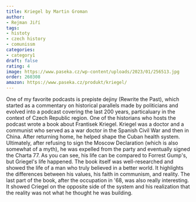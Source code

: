 ```yaml
---
title: Kriegel by Martin Groman
author:
- Rejman Jiří
tags:
- histoty
- czech history
- comunissm
categories:
- category1
draft: false
rating: 4
image: https://www.paseka.cz/wp-content/uploads/2023/01/256513.jpg
order: 260308
amazon: https://www.paseka.cz/produkt/kriegel/
---
```


One of my favorite podcasts is prepiste dejiny (Rewrite the Past), which started as a commentary on historical parallels made by politicians and evolved into a podcast covering the last 200 years, particaluary in the context of Czech Republic region. One of the historians who hosts the podcast wrote a book about Frantisek Kriegel. Kriegel was a doctor and a communist who served as a war doctor in the Spanish Civil War and then in China. After returning home, he helped shape the Cuban health system. Ultimately, after refusing to sign the Moscow Declaration (which is also somewhat of a myth), he was expelled from the party and eventually signed the Charta 77. As you can see, his life can be compared to Forrest Gump's, but Griegel's life happened. The book itself was well-researched and showed the life of a man who truly believed in a better world. It highlights the differences between his values, his faith in communism, and reality. The last part of the book, after the occupation in '68, was also really interesting. It showed Criegel on the opposite side of the system and his realization that the reality was not what he thought he was building.
